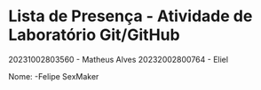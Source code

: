 # Lista de Presença - Atividade de Laboratório Git/GitHub 
20231002803560 - Matheus Alves
20232002800764 - Eliel

Nome: 
    -Felipe SexMaker

